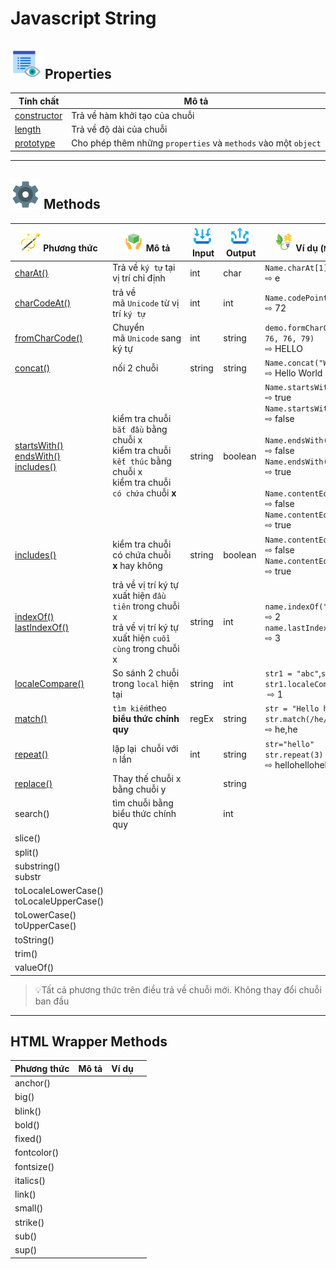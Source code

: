 # Javascript String

## <img src="https://raw.githubusercontent.com/Zenfection/Image/master/2021/04/24-13-17-07-icons8-show_property.png" title="" alt="icons8-show_property.png" width="50"> Properties

| Tính chất                                                                   | Mô tả                                                          |
| --------------------------------------------------------------------------- | -------------------------------------------------------------- |
| [constructor](https://www.w3schools.com/jsref/jsref_constructor_string.asp) | Trả về hàm khởi tạo của chuỗi                                  |
| [length](https://www.w3schools.com/jsref/jsref_length_string.asp)           | Trả về độ dài của chuỗi                                        |
| [prototype](https://www.w3schools.com/jsref/jsref_prototype_string.asp)     | Cho phép thêm những `properties` và `methods` vào một `object` |

---

## ![icons8-settings.png](https://raw.githubusercontent.com/Zenfection/Image/master/2021/04/24-13-18-15-icons8-settings.png) Methods

| ![icons8-magic_wand.png](https://raw.githubusercontent.com/Zenfection/Image/master/2021/04/24-15-21-11-icons8-magic_wand.png) Phương thức                                                                    | ![icons8-handle_with_care.png](https://raw.githubusercontent.com/Zenfection/Image/master/2021/04/24-15-19-20-icons8-handle_with_care.png) Mô tả | ![icons8-input.png](https://raw.githubusercontent.com/Zenfection/Image/master/2021/04/24-15-18-48-icons8-input.png) Input | ![icons8-output.png](https://raw.githubusercontent.com/Zenfection/Image/master/2021/04/24-15-18-39-icons8-output.png) Output | ![icons8-energy_saving_bulb.png](https://raw.githubusercontent.com/Zenfection/Image/master/2021/04/24-15-20-02-icons8-energy_saving_bulb.png) Ví dụ (`Name` = `Hello`)                                                                       |
| ------------------------------------------------------------------------------------------------------------------------------------------------------------------------------------------------------------ | ----------------------------------------------------------------------------------------------------------------------------------------------- | ------------------------------------------------------------------------------------------------------------------------- | ---------------------------------------------------------------------------------------------------------------------------- | -------------------------------------------------------------------------------------------------------------------------------------------------------------------------------------------------------------------------------------------- |
| [charAt()](https://www.w3schools.com/jsref/jsref_charat.asp)                                                                                                                                                 | Trả về `ký tự` tại vị trí chỉ định                                                                                                              | int                                                                                                                       | char                                                                                                                         | `Name.charAt[1]`<br>⇨ e                                                                                                                                                                                                                      |
| [charCodeAt()](https://www.w3schools.com/jsref/jsref_charcodeat.asp)                                                                                                                                         | trả về mã `Unicode` từ vị trí `ký tự`                                                                                                           | int                                                                                                                       | int                                                                                                                          | `Name.codePointAt(0)` <br>⇨ 72                                                                                                                                                                                                               |
| [fromCharCode()](https://www.w3schools.com/jsref/jsref_fromcharcode.asp)                                                                                                                                     | Chuyển mã `Unicode` sang ký tự                                                                                                                  | int                                                                                                                       | string                                                                                                                       | `demo.formCharCode(72, 69, 76, 76, 79)`<br>⇨ HELLO                                                                                                                                                                                           |
| [concat()](https://www.w3schools.com/jsref/jsref_concat_string.asp)                                                                                                                                          | nối 2 chuỗi                                                                                                                                     | string                                                                                                                    | string                                                                                                                       | `Name.concat("World")` <br>⇨ Hello World                                                                                                                                                                                                     |
| [startsWith()](https://www.w3schools.com/jsref/jsref_startswith.asp)<br>[endsWith()](https://www.w3schools.com/jsref/jsref_endswith.asp)<br>[includes()](https://www.w3schools.com/jsref/jsref_includes.asp) | kiểm tra chuỗi `bắt đầu` bằng chuỗi x<br>kiểm tra chuỗi `kết thúc` bằng chuỗi x<br>kiểm tra chuỗi `có chứa` chuỗi **x**                         | string                                                                                                                    | boolean                                                                                                                      | `Name.startsWith("He")`<br>⇨ true<br>`Name.startsWith("llo")`<br>⇨ false<br><br>`Name.endsWith("He")`<br>⇨ false<br>`Name.endsWith("llo")`<br>⇨ true<br><br>`Name.contentEquals("el")`<br>⇨ false<br>`Name.contentEquals("Hello")`<br>⇨ true |
| [includes()](https://www.w3schools.com/jsref/jsref_includes.asp)                                                                                                                                             | kiểm tra chuỗi có chứa chuỗi **x** hay không                                                                                                    | string                                                                                                                    | boolean                                                                                                                      | `Name.contentEquals("el")`<br>⇨ false<br>`Name.contentEquals("Hello")`<br>⇨ true                                                                                                                                                             |
| [indexOf()](https://www.w3schools.com/jsref/jsref_indexof.asp)<br>[lastIndexOf()](https://www.w3schools.com/jsref/jsref_lastindexof.asp)                                                                     | trả về vị trí ký tự xuất hiện `đầu tiên` trong chuỗi x<br>trả về vị trí ký tự xuất hiện `cuồi cùng` trong chuỗi x                               | string                                                                                                                    | int                                                                                                                          | `name.indexOf("l")`<br>⇨ 2<br>`name.lastIndexOf("l")`<br>  ⇨ 3                                                                                                                                                                               |
| [localeCompare()](https://www.w3schools.com/jsref/jsref_localecompare.asp)                                                                                                                                   | So sánh 2 chuỗi trong `local` hiện tại                                                                                                          | string                                                                                                                    | int                                                                                                                          | `str1 = "abc"`,`str2 = "ab"`<br>`str1.localeCompare(str2)`<br> ⇨ 1                                                                                                                                                                           |
| [match()](https://www.w3schools.com/jsref/jsref_match.asp)                                                                                                                                                   | `tìm kiếm`theo **biểu thức chính quy**                                                                                                          | regEx                                                                                                                     | string                                                                                                                       | `str = "Hello hell, hehehe"`<br>`str.match(/he/g)`<br>⇨ he,he                                                                                                                                                                                |
| [repeat()](https://www.w3schools.com/jsref/jsref_repeat.asp)                                                                                                                                                 | lặp lại  chuỗi với `n` lần                                                                                                                      | int                                                                                                                       | string                                                                                                                       | `str="hello"`<br>`str.repeat(3)`<br>⇨ hellohellohello                                                                                                                                                                                        |
| [replace()](https://www.w3schools.com/jsref/jsref_replace.asp)                                                                                                                                               | Thay thế chuỗi x bằng chuỗi y                                                                                                                   |                                                                                                                           | string                                                                                                                       |                                                                                                                                                                                                                                              |
| search()                                                                                                                                                                                                     | tìm chuỗi bằng biểu thức chính quy                                                                                                              |                                                                                                                           | int                                                                                                                          |                                                                                                                                                                                                                                              |
| slice()                                                                                                                                                                                                      |                                                                                                                                                 |                                                                                                                           |                                                                                                                              |                                                                                                                                                                                                                                              |
| split()                                                                                                                                                                                                      |                                                                                                                                                 |                                                                                                                           |                                                                                                                              |                                                                                                                                                                                                                                              |
| substring()<br>substr                                                                                                                                                                                        |                                                                                                                                                 |                                                                                                                           |                                                                                                                              |                                                                                                                                                                                                                                              |
| toLocaleLowerCase()<br>toLocaleUpperCase()                                                                                                                                                                   |                                                                                                                                                 |                                                                                                                           |                                                                                                                              |                                                                                                                                                                                                                                              |
| toLowerCase()<br>toUpperCase()                                                                                                                                                                               |                                                                                                                                                 |                                                                                                                           |                                                                                                                              |                                                                                                                                                                                                                                              |
| toString()                                                                                                                                                                                                   |                                                                                                                                                 |                                                                                                                           |                                                                                                                              |                                                                                                                                                                                                                                              |
| trim()                                                                                                                                                                                                       |                                                                                                                                                 |                                                                                                                           |                                                                                                                              |                                                                                                                                                                                                                                              |
| valueOf()                                                                                                                                                                                                    |                                                                                                                                                 |                                                                                                                           |                                                                                                                              |                                                                                                                                                                                                                                              |

> 💡Tất cả phương thức trên điều trả về chuỗi mới. Không thay đổi chuỗi ban đầu

---

## HTML Wrapper Methods

| Phương thức | Mô tả | Ví dụ |     |
| ----------- | ----- | ----- | --- |
| anchor()    |       |       |     |
| big()       |       |       |     |
| blink()     |       |       |     |
| bold()      |       |       |     |
| fixed()     |       |       |     |
| fontcolor() |       |       |     |
| fontsize()  |       |       |     |
| italics()   |       |       |     |
| link()      |       |       |     |
| small()     |       |       |     |
| strike()    |       |       |     |
| sub()       |       |       |     |
| sup()       |       |       |     |
